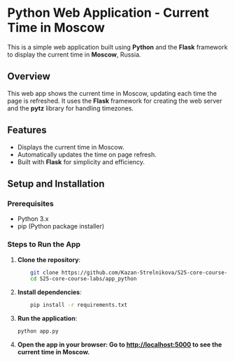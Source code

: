 # Python Web Application - Current Time in Moscow

This is a simple web application built using **Python** and the **Flask** framework to display the current time in **Moscow**, Russia.

## Overview

This web app shows the current time in Moscow, updating each time the page is refreshed. It uses the **Flask** framework for creating the web server and the **pytz** library for handling timezones.

## Features

- Displays the current time in Moscow.
- Automatically updates the time on page refresh.
- Built with **Flask** for simplicity and efficiency.

## Setup and Installation

### Prerequisites

- Python 3.x
- pip (Python package installer)

### Steps to Run the App

1. **Clone the repository**:

    ```bash
        git clone https://github.com/Kazan-Strelnikova/S25-core-course-labs.git
        cd S25-core-course-labs/app_python
    ```

2. **Install dependencies**:

    ```bash
        pip install -r requirements.txt
    ```

3. **Run the application**:

    ```bash
    python app.py
    ```

4. **Open the app in your browser: Go to <http://localhost:5000> to see the current time in Moscow.**
